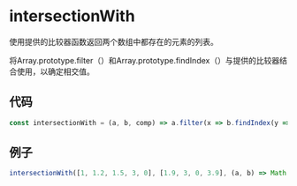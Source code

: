 # intersectionWith

使用提供的比较器函数返回两个数组中都存在的元素的列表。

将Array.prototype.filter（）和Array.prototype.findIndex（）与提供的比较器结合使用，以确定相交值。

## 代码

```js
const intersectionWith = (a, b, comp) => a.filter(x => b.findIndex(y => comp(x, y)) !== -1);
```

## 例子

```js
intersectionWith([1, 1.2, 1.5, 3, 0], [1.9, 3, 0, 3.9], (a, b) => Math.round(a) === Math.round(b)); // [1.5, 3, 0]
```
